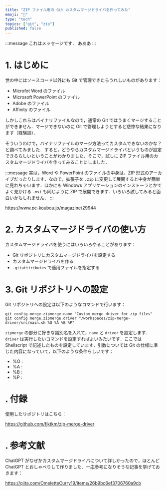 ```yaml
---
title: "ZIP ファイル用の Git カスタムマージドライバを作ってみた"
emoji: "🌳"
type: "tech"
topics: ["git", "zip"]
published: false
---
```


:::message
これはメッセージです．
あああ
:::

# 1. はじめに

世の中にはソースコード以外にも Git で管理できたらうれしいものがあります：

- Microfot Word のファイル
- Microsoft PowerPoint のファイル
- Adobe のファイル
- Affinity のファイル

しかしこれらはバイナリファイルなので，通常の Git ではうまくマージすることができません．マージできないのに Git で管理しようとすると悲惨な結果になります（経験談）．

そういうわけで，バイナリファイルのマージ方法ってカスタムできないのかな？と調べてみました．すると，どうやらカスタムマージドライバというものが設定できるらしいということがわかりました．そこで，試しに ZIP ファイル用のカスタムマージドライバを作ってみることにしました．

:::message
実は，Word や PowerPoint のファイルの中身は，ZIP 形式のアーカイブだったりします．なので，拡張子を `.zip` に変更して展開すると中身が簡単に見れちゃいます．ほかにも Windows アプリケーションのインストーラとかでよく見かける `.msi` も同じように ZIP で展開できます．いろいろ試してみると面白いかもしれません．
:::

https://www.pc-koubou.jp/magazine/29944

# 2. カスタムマージドライバの使い方

カスタムマージドライバを使うにはいろいろやることがあります：

- Git リポジトリにカスタムマージドライバを設定する
- カスタムマージドライバを作る
- `.gitattiributes` で適用ファイルを指定する

# 3. Git リポジトリへの設定

Git リポジトリへの設定は以下のようなコマンドで行います：

```
git config merge.zipmerge.name "Custom merge driver for zip files"
git config merge.zipmerge.driver "/workspaces/zip-merge-driver/src/main.sh %O %A %B %P"
```

`zipmerge` の部分に好きな識別名を入れて，`name` と `driver` を設定します．`driver` は実行したいコマンドを設定すればよいみたいです．ここでは Shellscript で記述したものを設定しています．引数については Git の仕様に準じた内容になっていて，以下のような条件らしいです：

- %O :
- %A :
- %B :
- %P :

# . 付録

使用したリポジトリはこちら：

https://github.com/fjktkm/zip-merge-driver

# . 参考文献

ChatGPT がなぜかカスタムマージドライバについて詳しかったので，ほとんど ChatGPT とおしゃべりして作りました．一応参考になりそうな記事を挙げておきます：

https://qiita.com/OmeletteCurry19/items/26b9bc6ef3706760a9cb

